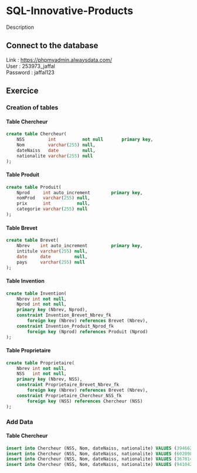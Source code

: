 # SQL-Innovative-Products
Description

## Connect to the database
Link : https://phpmyadmin.alwaysdata.com/ <br>
User : 253973_jaffal <br>
Password : jaffal123

## Exercice
### Creation of tables
#### Table Chercheur
```sql
create table Chercheur(
    NSS         int          not null       primary key,
    Nom         varchar(255) null,
    dateNaiss   date         null,
    nationalite varchar(255) null
);
```

#### Table Produit
```sql
create table Produit(
    Nprod     int auto_increment        primary key,
    nomProd   varchar(255) null,
    prix      int          null,
    categorie varchar(255) null
);
```

#### Table Brevet
```sql
create table Brevet(
    Nbrev    int auto_increment         primary key,
    intitule varchar(255) null,
    date     date         null,
    pays     varchar(255) null
);
```

#### Table Invention
```sql
create table Invention(
    Nbrev int not null,
    Nprod int not null,
    primary key (Nbrev, Nprod),
    constraint Invention_Brevet_Nbrev_fk
        foreign key (Nbrev) references Brevet (Nbrev),
    constraint Invention_Produit_Nprod_fk
        foreign key (Nprod) references Produit (Nprod)
);
```

#### Table Proprietaire
```sql
create table Proprietaire(
    Nbrev int not null,
    NSS   int not null,
    primary key (Nbrev, NSS),
    constraint Proprietaire_Brevet_Nbrev_fk
        foreign key (Nbrev) references Brevet (Nbrev),
    constraint Proprietaire_Chercheur_NSS_fk
        foreign key (NSS) references Chercheur (NSS)
);
```

### Add Data
#### Table Chercheur
```sql
insert into Chercheur (NSS, Nom, dateNaiss, nationalite) VALUES (394662471,'Gaspar','2003/10/28','Portugaise');
insert into Chercheur (NSS, Nom, dateNaiss, nationalite) VALUES (602098422,'Lefebvre','2003/10/27','Française');
insert into Chercheur (NSS, Nom, dateNaiss, nationalite) VALUES (367814774,'Dumoulin','2003/6/7','Française');
insert into Chercheur (NSS, Nom, dateNaiss, nationalite) VALUES (941042869,'Petiot','2003/9/15','Française');
```
